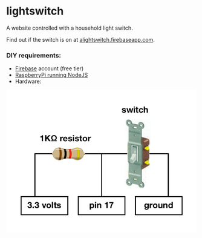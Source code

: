 # lightswitch
A website controlled with a household light switch.

Find out if the switch is on at [alightswitch.firebaseapp.com](https://alightswitch.firebaseapp.com/).

### DIY requirements:
- [Firebase](https://www.firebase.com/) account (free tier)
- [RaspberryPi running NodeJS](https://learn.adafruit.com/node-embedded-development)
- Hardware:

![Circuit diagram](circuit-digram.png)
